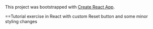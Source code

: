 This project was bootstrapped with [Create React App](https://github.com/facebookincubator/create-react-app).

==Tutorial exercise in React with custom Reset button and some minor styling changes
